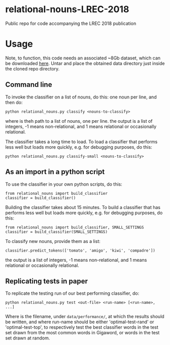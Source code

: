 # relational-nouns-LREC-2018
Public repo for code accompanying the LREC 2018 publication

# Usage
Note, to function, this code needs an associated ~8Gb dataset, which can be downloaded [here](https://www.dropbox.com/s/6xna8p2lnfeo4zy/data.tgz?dl=0).  Untar and place the obtained data directory just inside the cloned repo directory.

## Command line
To invoke the classifier on a list of nouns, do this:
one noun per line, and then do:

    python relational_nouns.py classify <nouns-to-classify>

where <nouns-to-classify> is theh path to a list of nouns, one per line.
the output is a list of integers, -1 means non-relational, and 1 means
relational or occasionally relational.

The classifier takes a long time to load.  To load a classifier that performs
less well but loads more quickly, e.g. for debugging purposes, do this:

    python relational_nouns.py classify-small <nouns-to-classify>



## As an import in a python script
To use the classifier in your own python scripts, do this:

    from relational_nouns import build_classifier
    classifier = build_classifier()

Building the classifier takes about 15 minutes.  To build a classifier that
has performs less well but loads more quickly, e.g. for debugging purposes,
do this:

    from relational_nouns import build_classifier, SMALL_SETTINGS
    classifier = build_classifier(SMALL_SETTINGS)

To classify new nouns, provide them as a list:

    classifier.predict_tokens(['tomato', 'amigo', 'kiwi', 'compadre'])

the output is a list of integers, -1 means non-relational, and 1 means
relational or occasionally relational.



## Replicating tests in paper
To replicate the testing run of our best performing classifier, do:

    python relational_nouns.py test <out-file> <run-name> [<run-name>, ...]

Where <out-file> is the filename, under `data/performance/`, at which the
results should be written, and where run-name should be either
'optimal-test-rand' or 'optimal-test-top', to respectively test the best
classifier words in the test set drawn from the most common words in
Gigaword, or words in the test set drawn at random.

